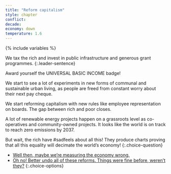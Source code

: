 ```yaml
---
title: "Reform capitalism"
style: chapter
conflict: 
decade: 
economy: down
temperature: 1.6
---
```


{% include variables %}

We tax the rich and invest in public infrastructure and generous grant programmes.
{:.leader-sentence}

Award yourself the UNIVERSAL BASIC INCOME badge!

We start to see a lot of experiments in new forms of communal and sustainable urban living, as people are freed from constant worry about their next pay cheque.

We start reforming capitalism with new rules like employee representation on boards. The gap between rich and poor closes.

A lot of renewable energy projects happen on a grassroots level as co-operatives and community-owned projects. It looks like the world is on track to reach zero emissions by 2037.

But wait, the rich have \#sadfeels about all this! They produce charts proving that all this equality will decimate the world’s economy!
{:.choice-question}

- [Well then, maybe we’re measuring the economy wrong.](chapter_ghw.html)
- [Oh no! Better undo all of these reforms. Things were fine before, weren’t they?](chapter_gains-reversed.html)
{:.choice-options}
